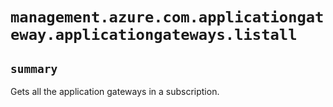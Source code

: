 # `management.azure.com.applicationgateway.applicationgateways.listall`

## `summary`
Gets all the application gateways in a subscription.



